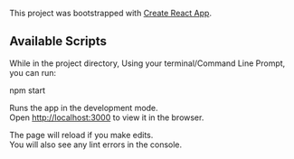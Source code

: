 This project was bootstrapped with [Create React App](https://github.com/facebook/create-react-app).

## Available Scripts

While in the project directory, Using your terminal/Command Line Prompt, you can run:

npm start

Runs the app in the development mode.<br>
Open [http://localhost:3000](http://localhost:3000) to view it in the browser.

The page will reload if you make edits.<br>
You will also see any lint errors in the console.


